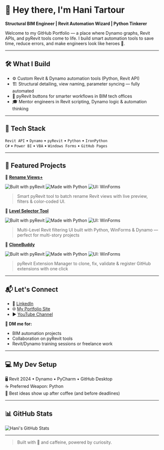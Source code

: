 # 👋 Hey there, I'm Hani Tartour  
**Structural BIM Engineer | Revit Automation Wizard | Python Tinkerer**

Welcome to my GitHub Portfolio — a place where Dynamo graphs, Revit APIs, and pyRevit tools come to life. I build smart automation tools to save time, reduce errors, and make engineers look like heroes 💪.

---

## 🛠 What I Build
- ⚙️ Custom Revit & Dynamo automation tools (Python, Revit API)
- 🏗 Structural detailing, view naming, parameter syncing — fully automated
- 🧩 pyRevit buttons for smarter workflows in BIM tech offices
- 🎓 Mentor engineers in Revit scripting, Dynamo logic & automation thinking

---

## 🚀 Tech Stack
`Revit API` • `Dynamo` • `pyRevit` • `Python` • `IronPython`  
`C#` • `Power BI` • `VBA` • `Windows Forms` • `GitHub Pages`

---

## 🌟 Featured Projects

🔄 [**Rename Views+**](https://github.com/HaniTartour/RenameViewsPlus) 

![Built with pyRevit](https://img.shields.io/badge/Built%20with-pyRevit-blue?style=for-the-badge&logo=autodesk)
![Made with Python](https://img.shields.io/badge/Made%20with-Python-ffdd54?style=for-the-badge&logo=python&logoColor=blue)
![UI: WinForms](https://img.shields.io/badge/UI-WinForms-green?style=for-the-badge)
> Smart pyRevit tool to batch rename Revit views with live preview, filters & color-coded UI.



📌 [**Level Selector Tool**](https://github.com/HaniTartour/LevelSelectorTool) 

![Built with pyRevit](https://img.shields.io/badge/Built%20with-pyRevit-blue?style=for-the-badge&logo=autodesk)
![Made with Python](https://img.shields.io/badge/Made%20with-Python-ffdd54?style=for-the-badge&logo=python&logoColor=blue)
![UI: WinForms](https://img.shields.io/badge/UI-WinForms-green?style=for-the-badge)
> Multi-Level Revit filtering UI built with Python, WinForms & Dynamo — perfect for multi-story projects

🧠 [**CloneBuddy**](https://github.com/HaniTartour/CloneBuddy)  

![Built with pyRevit](https://img.shields.io/badge/Built%20with-pyRevit-blue?style=for-the-badge&logo=autodesk)
![Made with Python](https://img.shields.io/badge/Made%20with-Python-ffdd54?style=for-the-badge&logo=python&logoColor=blue)
![UI: WinForms](https://img.shields.io/badge/UI-WinForms-green?style=for-the-badge)
> pyRevit Extension Manager to clone, fix, validate & register GitHub extensions with one click

---

## 📬 Let's Connect

- 🔗 [LinkedIn](https://www.linkedin.com/in/hanimtartour)
- 🌐 [My Portfolio Site](https://hanitartour.github.io)
- ▶️ [YouTube Channel](https://www.youtube.com/@HaniMTARTOUR)

**💬 DM me for:**
- BIM automation projects  
- Collaboration on pyRevit tools  
- Revit/Dynamo training sessions or freelance work

---

## 💻 My Dev Setup
🖥 Revit 2024 • Dynamo • PyCharm • GitHub Desktop  
☕ Preferred Weapon: Python  
🧠 Best ideas show up after coffee (and before deadlines)

---

## 📊 GitHub Stats
![Hani's GitHub Stats](https://github-readme-stats.vercel.app/api?username=HaniTartour&show_icons=true&theme=radical)

---

> Built with 💙 and caffeine, powered by curiosity.

